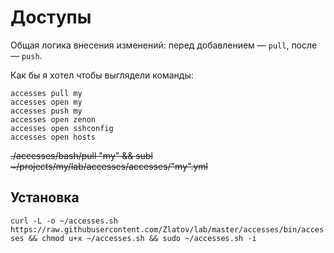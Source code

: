 # Доступы

Общая логика внесения изменений: перед добавлением — `pull`, после — `push`.

Как бы я хотел чтобы выглядели команды:

```
accesses pull my
accesses open my
accesses push my
accesses open zenon
accesses open sshconfig
accesses open hosts
```

<del>./accesses/bash/pull "my" && subl \~/projects/my/lab/accesses/accesses/"my".yml</del>

## Установка

`curl -L -o ~/accesses.sh https://raw.githubusercontent.com/Zlatov/lab/master/accesses/bin/accesses && chmod u+x ~/accesses.sh && sudo ~/accesses.sh -i`
